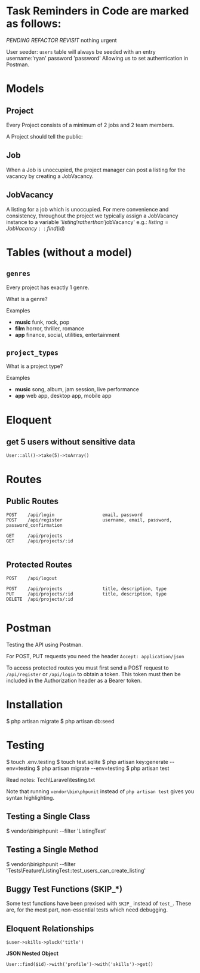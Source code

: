 
# Task Reminders in Code are marked as follows:
*PENDING*
*REFACTOR*
*REVISIT* nothing urgent


User seeder: `users` table will always be seeded with an entry username:'ryan' password 'password'
Allowing us to set authentication in Postman.


# Models

## Project

Every Project consists of a minimum of 2 jobs and 2 team members.

A Project should tell the public:

## Job
When a Job is unoccupied, the project manager can post a listing for the vacancy by creating a JobVacancy.

## JobVacancy
A listing for a job which is unoccupied.
For mere convenience and consistency, throughout the project we typically assign a JobVacancy instance to a variable '$listing' rather than '$jobVacancy' e.g.:
	$listing = JobVacancy::find($id)

# Tables (without a model)

## `genres`
Every project has exactly 1 genre.

What is a genre?

Examples

* **music** funk, rock, pop
* **film** horror, thriller, romance
* **app** finance, social, utilities, entertainment


## `project_types`

What is a project type?

Examples

* **music** song, album, jam session, live performance
* **app** web app, desktop app, mobile app


# Eloquent

## get 5 users without sensitive data
`User::all()->take(5)->toArray()`

# Routes

## Public Routes
```
POST    /api/login                  email, password
POST    /api/register               username, email, password, password_confirmation

GET     /api/projects
GET     /api/projects/:id


```

## Protected Routes
```
POST    /api/logout

POST    /api/projects               title, description, type
PUT     /api/projects/:id           title, description, type
DELETE  /api/projects/:id


```



# Postman

Testing the API using Postman.

For POST, PUT requests you need the header `Accept: application/json`

To access protected routes you must first send a POST request to `/api/register` or `/api/login` to obtain a token. This token must then be included in the Authorization header as a Bearer token.


# Installation

$ php artisan migrate
$ php artisan db:seed



# Testing

$ touch .env.testing
$ touch test.sqlite
$ php artisan key:generate --env=testing
$ php artisan migrate --env=testing
$ php artisan test

Read notes: Tech\Laravel\testing.txt

Note that running `vendor\bin\phpunit` instead of
`php artisan test` gives you syntax highlighting.

## Testing a Single Class
$ vendor\bin\phpunit --filter 'ListingTest'

## Testing a Single Method
$ vendor\bin\phpunit --filter 'Tests\\Feature\\ListingTest::test_users_can_create_listing'

## Buggy Test Functions (SKIP_*)
Some test functions have been prexised with `SKIP_` instead of `test_`. These are, for the most part, non-essential tests which need debugging.









## Eloquent Relationships



`$user->skills->pluck('title')`

**JSON Nested Object**

`User::find($id)->with('profile')->with('skills')->get() `


